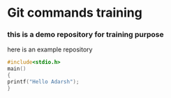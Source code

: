 # Git commands training

### this is a demo repository for training purpose

here is an example repository
```C
#include<stdio.h>
main()
{
printf("Hello Adarsh");
}
```
